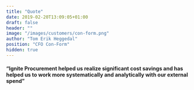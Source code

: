```yaml
---
title: "Quote"
date: 2019-02-20T13:09:05+01:00
draft: false
header: ""
image: "/images/customers/con-form.png"
author: "Tom Erik Heggedal"
position: "CFO Con-Form"
hidden: true
---
```


#### “Ignite Procurement helped us realize significant cost savings and has helped us to work more systematically and analytically with our external spend”
